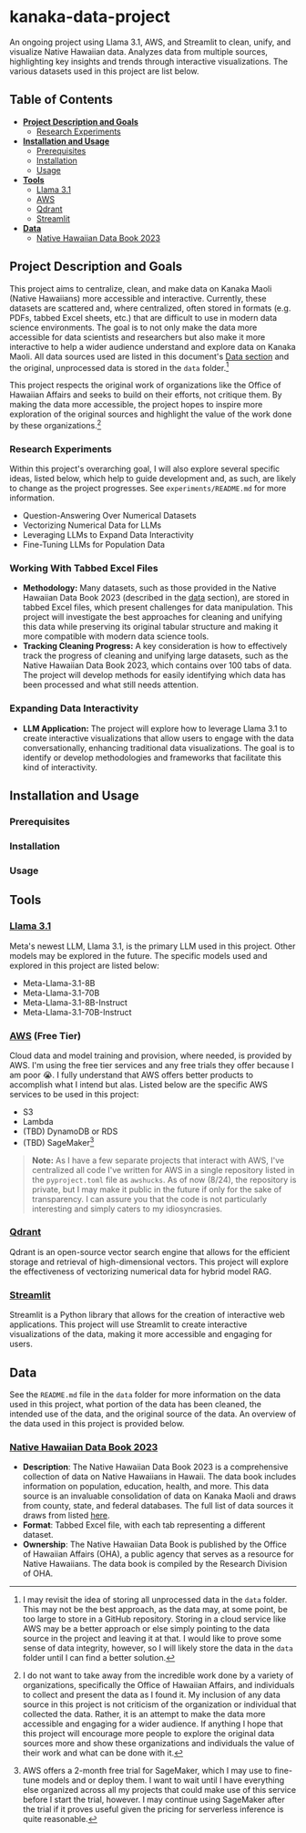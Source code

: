 # kanaka-data-project

An ongoing project using Llama 3.1, AWS, and Streamlit to clean, unify, and visualize Native Hawaiian data. Analyzes data from multiple sources, highlighting key insights and trends through interactive visualizations. The various datasets used in this project are list below.

## Table of Contents

- [**Project Description and Goals**](#project-description-and-goals)
  - [Research Experiments](#research-experiments)
- [**Installation and Usage**](#installation-and-usage)
  - [Prerequisites](#prerequisites)
  - [Installation](#installation)
  - [Usage](#usage)
- [**Tools**](#tools)
  - [Llama 3.1](#llama-31)
  - [AWS](#aws-free-tier)
  - [Qdrant](#qdrant)
  - [Streamlit](#streamlit)
- [**Data**](#data)
  - [Native Hawaiian Data Book 2023](#native-hawaiian-data-book-2023)

## Project Description and Goals

This project aims to centralize, clean, and make data on Kanaka Maoli (Native Hawaiians) more accessible and interactive. Currently, these datasets are scattered and, where centralized, often stored in formats (e.g. PDFs, tabbed Excel sheets, etc.) that are difficult to use in modern data science environments. The goal is to not only make the data more accessible for data scientists and researchers but also make it more interactive to help a wider audience understand and explore data on Kanaka Maoli. All data sources used are listed in this document's [Data section](#data) and the original, unprocessed data is stored in the `data` folder.[^bignote1]

This project respects the original work of organizations like the Office of Hawaiian Affairs and seeks to build on their efforts, not critique them. By making the data more accessible, the project hopes to inspire more exploration of the original sources and highlight the value of the work done by these organizations.[^bignote2]

### Research Experiments

Within this project's overarching goal, I will also explore several specific ideas, listed below, which help to guide development and, as such, are likely to change as the project progresses. See `experiments/README.md` for more information.

- Question-Answering Over Numerical Datasets
- Vectorizing Numerical Data for LLMs
- Leveraging LLMs to Expand Data Interactivity
- Fine-Tuning LLMs for Population Data

### **Working With Tabbed Excel Files**

- **Methodology:** Many datasets, such as those provided in the Native Hawaiian Data Book 2023 (described in the [data](#data) section), are stored in tabbed Excel files, which present challenges for data manipulation. This project will investigate the best approaches for cleaning and unifying this data while preserving its original tabular structure and making it more compatible with modern data science tools.
- **Tracking Cleaning Progress:** A key consideration is how to effectively track the progress of cleaning and unifying large datasets, such as the Native Hawaiian Data Book 2023, which contains over 100 tabs of data. The project will develop methods for easily identifying which data has been processed and what still needs attention.

### **Expanding Data Interactivity**

- **LLM Application:** The project will explore how to leverage Llama 3.1 to create interactive visualizations that allow users to engage with the data conversationally, enhancing traditional data visualizations. The goal is to identify or develop methodologies and frameworks that facilitate this kind of interactivity.

## Installation and Usage

### Prerequisites

### Installation

### Usage

## Tools

### [Llama 3.1](https://llama.meta.com/)

Meta's newest LLM, Llama 3.1, is the primary LLM used in this project. Other models may be explored in the future. The specific models used and explored in this project are listed below:

- Meta-Llama-3.1-8B
- Meta-Llama-3.1-70B
- Meta-Llama-3.1-8B-Instruct
- Meta-Llama-3.1-70B-Instruct

### [AWS](https://aws.amazon.com/) (Free Tier)

Cloud data and model training and provision, where needed, is provided by AWS. I'm using the free tier services and any free trials they offer because I am poor :sob:. I fully understand that AWS offers better products to accomplish what I intend but alas. Listed below are the specific AWS services to be used in this project:

- S3
- Lambda
- (TBD) DynamoDB or RDS
- (TBD) SageMaker[^bignote3]

> **Note:** As I have a few separate projects that interact with AWS, I've centralized all code I've written for AWS in a single repository listed in the `pyproject.toml` file as `awshucks`. As of now (8/24), the repository is private, but I may make it public in the future if only for the sake of transparency. I can assure you that the code is not particularly interesting and simply caters to my idiosyncrasies.

### [Qdrant](https://qdrant.com/)

Qdrant is an open-source vector search engine that allows for the efficient storage and retrieval of high-dimensional vectors. This project will explore the effectiveness of vectorizing numerical data for hybrid model RAG.

### [Streamlit](https://streamlit.io/)

Streamlit is a Python library that allows for the creation of interactive web applications. This project will use Streamlit to create interactive visualizations of the data, making it more accessible and engaging for users.

## Data

See the `README.md` file in the `data` folder for more information on the data used in this project, what portion of the data has been cleaned, the intended use of the data, and the original source of the data. An overview of the data used in this project is provided below.

### [Native Hawaiian Data Book 2023](https://www.ohadatabook.com/DB2023.html)

- **Description**: The Native Hawaiian Data Book 2023 is a comprehensive collection of data on Native Hawaiians in Hawaii. The data book includes information on population, education, health, and more. This data source is an invaluable consolidation of data on Kanaka Maoli and draws from county, state, and federal databases. The full list of data sources it draws from listed [here](https://ohadatabook.com/fr_statlinks.11.html).
- **Format**: Tabbed Excel file, with each tab representing a different dataset.
- **Ownership**: The Native Hawaiian Data Book is published by the Office of Hawaiian Affairs (OHA), a public agency that serves as a resource for Native Hawaiians. The data book is compiled by the Research Division of OHA.

[^bignote1]: I may revisit the idea of storing all unprocessed data in the `data` folder. This may not be the best approach, as the data may, at some point, be too large to store in a GitHub repository. Storing in a cloud service like AWS may be a better approach or else simply pointing to the data source in the project and leaving it at that. I would like to prove some sense of data integrity, however, so I will likely store the data in the `data` folder until I can find a better solution.

[^bignote2]: I do not want to take away from the incredible work done by a variety of organizations, specifically the Office of Hawaiian Affairs, and individuals to collect and present the data as I found it. My inclusion of any data source in this project is not criticism of the organization or individual that collected the data. Rather, it is an attempt to make the data more accessible and engaging for a wider audience. If anything I hope that this project will encourage more people to explore the original data sources more and show these organizations and individuals the value of their work and what can be done with it.

[^bignote3]: AWS offers a 2-month free trial for SageMaker, which I may use to fine-tune models and or deploy them. I want to wait until I have everything else organized across all my projects that could make use of this service before I start the trial, however. I may continue using SageMaker after the trial if it proves useful given the pricing for serverless inference is quite reasonable.
